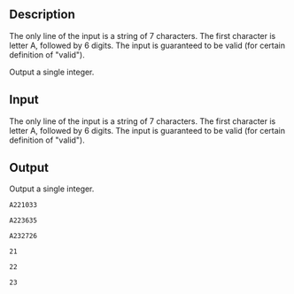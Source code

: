 ## Description

<div><div class="input-specification"><p>The only line of the input is a string of 7 characters. The first character is letter A, followed by 6 digits. The input is guaranteed to be valid (for certain definition of "valid").</p></div><div class="output-specification"><p>Output a single integer.</p></div></div><p>  </p>

## Input

<p>The only line of the input is a string of 7 characters. The first character is letter A, followed by 6 digits. The input is guaranteed to be valid (for certain definition of "valid").</p>

## Output

<p>Output a single integer.</p>





```input1
A221033

```




```input2
A223635

```




```input3
A232726

```




```output1
21

```




```output2
22

```




```output3
23

```


